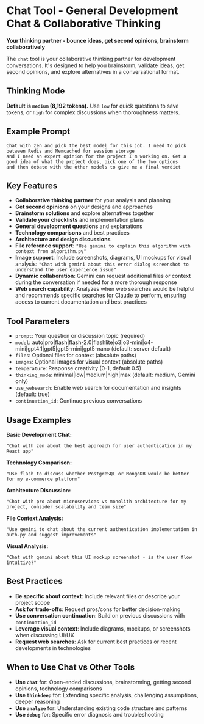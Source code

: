 # Chat Tool - General Development Chat & Collaborative Thinking

**Your thinking partner - bounce ideas, get second opinions, brainstorm collaboratively**

The `chat` tool is your collaborative thinking partner for development conversations. It's designed to help you brainstorm, validate ideas, get second opinions, and explore alternatives in a conversational format.

## Thinking Mode

**Default is `medium` (8,192 tokens).** Use `low` for quick questions to save tokens, or `high` for complex discussions when thoroughness matters.

## Example Prompt

```
Chat with zen and pick the best model for this job. I need to pick between Redis and Memcached for session storage
and I need an expert opinion for the project I'm working on. Get a good idea of what the project does, pick one of the two options
and then debate with the other models to give me a final verdict
```

## Key Features

- **Collaborative thinking partner** for your analysis and planning
- **Get second opinions** on your designs and approaches
- **Brainstorm solutions** and explore alternatives together
- **Validate your checklists** and implementation plans
- **General development questions** and explanations
- **Technology comparisons** and best practices
- **Architecture and design discussions**
- **File reference support**: `"Use gemini to explain this algorithm with context from algorithm.py"`
- **Image support**: Include screenshots, diagrams, UI mockups for visual analysis: `"Chat with gemini about this error dialog screenshot to understand the user experience issue"`
- **Dynamic collaboration**: Gemini can request additional files or context during the conversation if needed for a more thorough response
- **Web search capability**: Analyzes when web searches would be helpful and recommends specific searches for Claude to perform, ensuring access to current documentation and best practices

## Tool Parameters

- `prompt`: Your question or discussion topic (required)
- `model`: auto|pro|flash|flash-2.0|flashlite|o3|o3-mini|o4-mini|gpt4.1|gpt5|gpt5-mini|gpt5-nano (default: server default)
- `files`: Optional files for context (absolute paths)
- `images`: Optional images for visual context (absolute paths)
- `temperature`: Response creativity (0-1, default 0.5)
- `thinking_mode`: minimal|low|medium|high|max (default: medium, Gemini only)
- `use_websearch`: Enable web search for documentation and insights (default: true)
- `continuation_id`: Continue previous conversations

## Usage Examples

**Basic Development Chat:**
```
"Chat with zen about the best approach for user authentication in my React app"
```

**Technology Comparison:**
```
"Use flash to discuss whether PostgreSQL or MongoDB would be better for my e-commerce platform"
```

**Architecture Discussion:**
```
"Chat with pro about microservices vs monolith architecture for my project, consider scalability and team size"
```

**File Context Analysis:**
```
"Use gemini to chat about the current authentication implementation in auth.py and suggest improvements"
```

**Visual Analysis:**
```
"Chat with gemini about this UI mockup screenshot - is the user flow intuitive?"
```

## Best Practices

- **Be specific about context**: Include relevant files or describe your project scope
- **Ask for trade-offs**: Request pros/cons for better decision-making
- **Use conversation continuation**: Build on previous discussions with `continuation_id`
- **Leverage visual context**: Include diagrams, mockups, or screenshots when discussing UI/UX
- **Request web searches**: Ask for current best practices or recent developments in technologies

## When to Use Chat vs Other Tools

- **Use `chat`** for: Open-ended discussions, brainstorming, getting second opinions, technology comparisons
- **Use `thinkdeep`** for: Extending specific analysis, challenging assumptions, deeper reasoning
- **Use `analyze`** for: Understanding existing code structure and patterns
- **Use `debug`** for: Specific error diagnosis and troubleshooting
